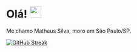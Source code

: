 # Olá! <img src="https://raw.githubusercontent.com/kaueMarques/kaueMarques/master/hi.gif" width="30px">
Me chamo Matheus Silva, moro em São Paulo/SP.


[![GitHub Streak](http://github-readme-streak-stats.herokuapp.com?user=teustenn&theme=dracula&hide_border=true&date_format=j%2Fn%5B%2FY%5D)](https://github.com/teustenn)
